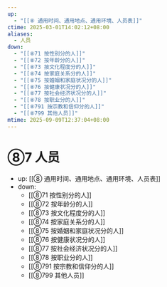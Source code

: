 ```yaml
---
up:
  - "[[⑧ 通用时间、通用地点、通用环境、人员表]]"
ctime: 2025-03-01T14:02:12+08:00
aliases:
  - 人员
down:
  - "[[⑧71 按性别分的人]]"
  - "[[⑧72 按年龄分的人]]"
  - "[[⑧73 按文化程度分的人]]"
  - "[[⑧74 按家庭关系分的人]]"
  - "[[⑧75 按婚姻和家庭状况分的人]]"
  - "[[⑧76 按健康状况分的人]]"
  - "[[⑧77 按社会经济状况分的人]]"
  - "[[⑧78 按职业分的人]]"
  - "[[⑧791 按宗教和信仰分的人]]"
  - "[[⑧799 其他人员]]"
mtime: 2025-09-09T12:37:04+08:00
---
```


# ⑧7 人员

- up: [[⑧ 通用时间、通用地点、通用环境、人员表]]
- down:	
	- [[⑧71 按性别分的人]]
	- [[⑧72 按年龄分的人]]
	- [[⑧73 按文化程度分的人]]
	- [[⑧74 按家庭关系分的人]]
	- [[⑧75 按婚姻和家庭状况分的人]]
	- [[⑧76 按健康状况分的人]]
	- [[⑧77 按社会经济状况分的人]]
	- [[⑧78 按职业分的人]]
	- [[⑧791 按宗教和信仰分的人]]
	- [[⑧799 其他人员]]
	
